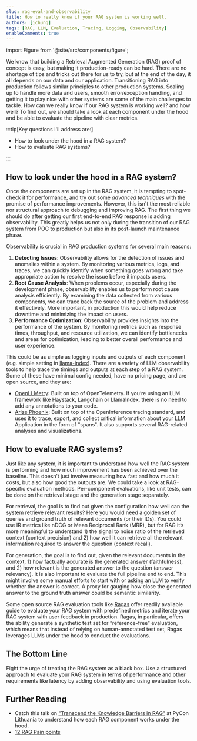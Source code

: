 ```yaml
---
slug: rag-eval-and-observability
title: How to really know if your RAG system is working well.
authors: [ichung]
tags: [RAG, LLM, Evaluation, Tracing, Logging, Observability]
enableComments: true
---
```


import Figure from '@site/src/components/figure';

We know that building a Retrieval Augmented Generation (RAG) proof of concept is easy, but making it production-ready can be hard. There are no shortage of tips and tricks out there for us to try, but at the end of the day, it all depends on our data and our application. Transitioning RAG into production follows similar principles to other production systems. Scaling up to handle more data and users, smooth error/exception handling, and getting it to play nice with other systems are some of the main challenges to tackle. How can we really know if our RAG system is working well? and how well? To find out, we should take a look at each component under the hood and be able to evaluate the pipeline with clear metrics. 

:::tip[Key questions I'll address are:]

- How to look under the hood in a RAG system?
- How to evaluate RAG systems?

:::

<!-- truncate -->

## How to look under the hood in a RAG system?
Once the components are set up in the RAG system, it is tempting to spot-check it for performance, and try out some _advanced techniques_ with the promise of performance improvements. However, this isn't the most reliable nor structural approach to debugging and improving RAG. The first thing we should do after getting our first end-to-end RAG response is adding observability. This greatly helps us not only during the transition of our RAG system from POC to production but also in its post-launch maintenance phase.

Observability is crucial in RAG production systems for several main reasons:
1. **Detecting Issues**: Observability allows for the detection of issues and anomalies within a system. By monitoring various metrics, logs, and traces, we can quickly identify when something goes wrong and take appropriate action to resolve the issue before it impacts users.
2. **Root Cause Analysis**: When problems occur, especially during the development phase, observability enables us to perform root cause analysis efficiently. By examining the data collected from various components, we can trace back the source of the problem and address it effectively. More important, in production this would help reduce downtime and minimizing the impact on users.
3. **Performance Optimization**: Observability provides insights into the performance of the system. By monitoring metrics such as response times, throughput, and resource utilization, we can identify bottlenecks and areas for optimization, leading to better overall performance and user experience.

This could be as simple as logging inputs and outputs of each component (e.g. simple setting in [llama-index](https://docs.llamaindex.ai/en/stable/module_guides/observability/#simple-llm-inputsoutputs)). There are a variety of LLM observability tools to help trace the timings and outputs at each step of a RAG system. Some of these have minimal config needed, have no pricing page, and are open source, and they are:
- [OpenLLMetry](https://github.com/traceloop/openllmetry): Built on top of OpenTelemetry. If you’re using an LLM framework like Haystack, Langchain or LlamaIndex, there is no need to add any annotations to your code.
- [Arize Phoenix](https://github.com/Arize-ai/phoenix): Built on top of the OpenInference tracing standard, and uses it to trace, export, and collect critical information about your LLM Application in the form of "spans". It also supports several RAG-related analyses and visualizations.

## How to evaluate RAG systems?
Just like any system, it is important to understand how well the RAG system is performing and how much improvement has been achieved over the baseline. This doesn’t just involve measuring how fast and how much it costs, but also how good the outputs are. We could take a look at RAG-specific evaluation methods. Per-component evaluations, like unit tests, can be done on the retrieval stage and the generation stage separately. 

For retrieval, the goal is to find out given the configuration how well can the system retrieve relevant results? Here you would need a golden set of queries and ground truth of relevant documents (or their IDs).  You could use IR metrics like nDCG or Mean Reciprocal Rank (MRR), but for RAG it’s more meaningful to understand 1) the signal to noise ratio of the retrieved context (context precision) and 2) how well it can retrieve all the relevant information required to answer the question (context recall). 

For generation, the goal is to find out, given the relevant documents in the context, 1) how factually accurate is the generated answer (faithfulness), and 2) how relevant is the generated answer to the question (answer relevancy). It is also important to evaluate the full pipeline end to end. This might involve some manual efforts to start with or asking an LLM to verify whether the answer is correct. A proxy for gauging how close the generated answer to the ground truth answer could be semantic similarity. 

Some open source RAG evaluation tools like [Ragas](https://github.com/explodinggradients/ragas) offer readily available guide to evaluate your RAG system with predefined metrics and iterate your RAG system with user feedback in production. Ragas, in particular, offers the ability generate a synthetic test set for “reference-free” evaluation, which means that instead of relying on human-annotated test set, Ragas leverages LLMs under the hood to conduct the evaluations.


## The Bottom Line
Fight the urge of treating the RAG system as a black box. Use a structured approach to evaluate your RAG system in terms of performance and other requirements like latency by adding observability and using evaluation tools. 

## Further Reading
- Catch this talk on ["Transcend the Knowledge Barriers in RAG"](https://pycon.lt/2024/talks/HFXHRV) at PyCon Lithuania to understand how each RAG component works under the hood.
- [12 RAG Pain points](https://towardsdatascience.com/12-rag-pain-points-and-proposed-solutions-43709939a28c)
